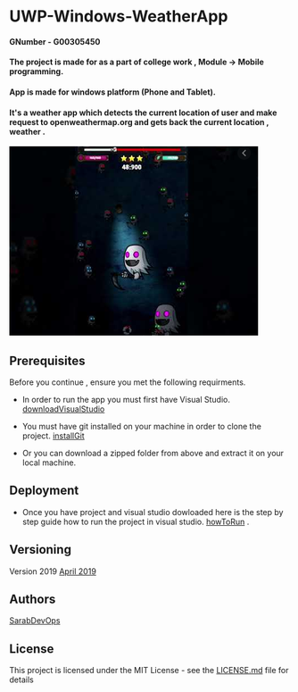 # UWP-Windows-WeatherApp

#### GNumber - G00305450

#### The project is made for as a part of college work , Module -> Mobile programming.

#### App is made for windows platform (Phone and Tablet).

#### It's a weather app which detects the current location of user and make request to openweathermap.org and gets back the current location , weather .

![alt text](https://github.com/sarabDevOps/WidowsMobileApp-UWP--ghostHunter/blob/main/ghostHunter/gamePic.PNG )


 
 ## Prerequisites 
 Before you continue , ensure you met the following requirments.
  * In order to run the app you must first have Visual Studio. [downloadVisualStudio](https://www.microsoft.com/en-ie/p/visual-studio-professional-2019/dg7gmgf0f6q1?cid=msft_web_collection&activetab=pivot%3aoverviewtab)
  
  * You must have git installed on your machine in order to clone the project. [installGit](https://gitforwindows.org/)
  
  * Or you can download a zipped folder from above and extract it on your local machine.
  
  
  ## Deployment
  * Once you have project and visual studio dowloaded here is the step by step guide how to run the project in visual studio. [howToRun](https://docs.microsoft.com/en-us/visualstudio/get-started/csharp/tutorial-uwp?view=vs-2019) .
  
  

## Versioning

Version 2019 [April 2019](https://visualstudio.microsoft.com/vs/)


## Authors

[SarabDevOps](https://github.com/sarabDevOps)


## License

This project is licensed under the MIT License - see the [LICENSE.md](https://github.com/sarabDevOps/UWP-Windows-WeatherApp/blob/main/LICENSE) file for details








 
